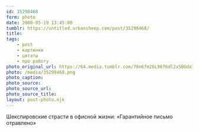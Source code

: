 ```yaml
---
id: 35298468
form: photo
date: 2008-05-19 13:45:00
tumblr: https://untitled.urbansheep.com/post/35298468/
title:
tags:
    - post
    - картинки
    - цитаты
    - про работу
photo_original_url: https://64.media.tumblr.com/78n67m26L96f6dl2xSBGdo7X_500.png
photo: /media/35298468.png
photo_caption: 
photo_source:
photo_source_url:
photo_source_title:
layout: post-photo.njk
---
```


<p>Шекспировские страсти в офисной жизни: «Гарантийное письмо отравлено»</p>
